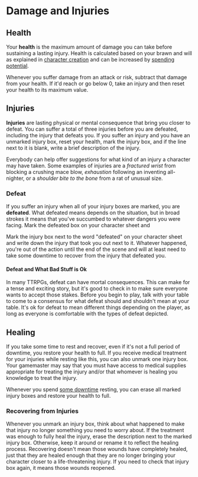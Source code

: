 # Damage and Injuries

## Health

Your **health** is the maximum amount of damage you can take before sustaining a lasting injury. Health is calculated based on your brawn and will as explained in [character creation](../getting_started/creation.md) and can be increased by [spending potential](../gameplay/advancement.md). 

Whenever you suffer damage from an attack or risk, subtract that damage from your health. If it'd reach or go below 0, take an injury and then reset your health to its maximum value.

## Injuries

**Injuries** are lasting physical or mental consequence that bring you closer to defeat. You can suffer a total of three injuries before you are defeated, including the injury that defeats you. If you suffer an injury and you have an unmarked injury box, reset your health, mark the injury box, and if the line next to it is blank, write a brief description of the injury.

Everybody can help offer suggestions for what kind of an injury a character may have taken. Some examples of injuries are a _fractured wrist_ from blocking a crushing mace blow, _exhaustion_ following an inventing all-nighter, or a _shoulder bite to the bone_ from a rat of unusual size.

### Defeat

If you suffer an injury when all of your injury boxes are marked, you are **defeated**. What defeated means depends on the situation, but in broad strokes it means that you've succumbed to whatever dangers you were facing. Mark the defeated box on your character sheet and 

Mark the injury box next to the word "defeated" on your character sheet and write down the injury that took you out next to it. Whatever happened, you're out of the action until the end of the scene and will at least need to take some downtime to recover from the injury that defeated you.

#### Defeat and What Bad Stuff is Ok

In many TTRPGs, defeat can have mortal consequences. This can make for a tense and exciting story, but it's good to check in to make sure everyone wants to accept those stakes. Before you begin to play, talk with your table to come to a consensus for what defeat should and shouldn't mean at your table. It's ok for defeat to mean different things depending on the player, as long as everyone is comfortable with the types of defeat depicted.

## Healing

If you take some time to rest and recover, even if it's not a full period of downtime, you restore your health to full. If you receive medical treatment for your injuries while resting like this, you can also unmark one injury box. Your gamemaster may say that you must have access to medical supplies appropriate for treating the injury and/or that whomever is healing you knowledge to treat the injury.

Whenever you spend [some downtime](../gameplay/downtime.md#recovering) resting, you can erase all marked injury boxes and restore your health to full.

### Recovering from Injuries

Whenever you unmark an injury box, think about what happened to make that injury no longer something you need to worry about. If the treatment was enough to fully heal the injury, erase the description next to the marked injury box. Otherwise, keep it around or rename it to reflect the healing process. Recovering doesn't mean those wounds have completely healed, just that they are healed enough that they are no longer bringing your character closer to a life-threatening injury. If you need to check that injury box again, it means those wounds reopened.

